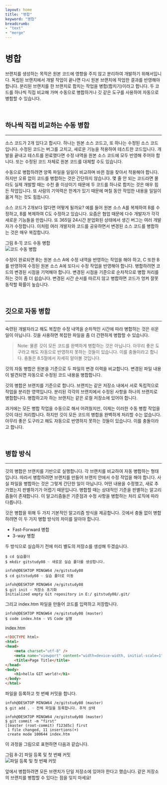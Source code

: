 ```yaml
---
layout: home
title: "병합"
keyword: "병합"
breadcrumb:
- "text"
- "merge"
---
```


# 병합
브랜치를 생성하는 목적은 원본 코드에 영향을 주지 않고 분리하여 개발하기 위해서입니다. 독립된 브랜치에서 개발 작업이 끝나면 다시 원본 브랜치에 작업한 결과를 반영해야 합니다. 분리된 브랜치를 한 브랜치로 합치는 작업을 병합(합치기)이라고 합니다. 두 코드를 하나씩 직접 비교해 가며 수동으로 병합하거나 깃 같은 도구를 사용하여 자동으로 병합할 수 있습니다.  

<br>
<a name="1"></a>

## 하나씩 직접 비교하는 수동 병합
---
소스 코드가 2개 있다고 합시다. 하나는 원본 소스 코드고, 또 하나는 수정된 소스 코드입니다. 수정된 코드는 버그를 고치고, 새로운 기능을 적용하여 테스트한 코드입니다. 개발을 끝내고 테스트를 완료했다면 수정 내역을 원본 소스 코드에 모두 반영해 주어야 합니다. 또는 수정된 코드 자체로 원본 코드를 대체할 수도 있습니다.  

수동으로 병합하려면 양쪽 파일을 일일이 비교하며 바뀐 점을 찾아서 적용해야 합니다. 하지만 오류 없이 코드를 병합하는 것은 간단하지 않습니다. 몇 줄 안 되는 코드라면 몰라도 실제 개발할 때는 수천 줄 이상이기 때문에 두 코드를 하나로 합치는 것은 매우 힘든 작업입니다. 또 사람의 기억력은 한계가 있기 때문에 며칠 동안 작업한 내용을 일일이 옮겨 적는 것도 힘듭니다.  

소스 코드가 2개보다 많다면 어떻게 될까요? 예를 들어 원본 소스 A를 복제하여 B를 수정하고, B를 복제하여 C도 수정하고 있습니다. 요즘은 협업 때문에 다수 개발자가 각각 새로운 기능들을 만듭니다. 또 365일 24시간 분업화된 상태에서 생긴 버그는 여러 개발자가 수정합니다. 이처럼 여러 개발자와 코드를 공유하면서 변경된 소스 코드를 병합하는 것은 매우 복잡합니다.  

그림 8-1] 코드 수동 병합  
![코드 수동 병합](./img/08-1.jpg)

수정이 완료되면 B는 원본 소스 A에 수정 내역을 반영하는 작업을 해야 하고, C 또한 B를 반영하여 수정된 원본 소스 A에 또다시 수정 작업을 반영해야 합니다. 병합하려면 코드의 변경된 시점을 기억해야 합니다. 변경된 시점을 기준으로 순차적으로 병합 처리를 하는 것이 좀 더 쉽습니다. 변경된 시간 순서를 따르지 않고 병합하면 코드가 엉켜 잘못 동작할 확률이 높습니다.  

<br>
<a name="2"></a>

## 깃으로 자동 병합
---
숙련된 개발자라고 해도 복잡한 수정 내역을 순차적인 시간에 따라 병합하는 것은 쉬운 일이 아닙니다. 깃을 사용하면 복잡한 파일을 좀 더 간편하게 병합할 수 있습니다.  

>Note: 물론 깃이 모든 코드를 완벽하게 병합하는 것은 아닙니다. 아무리 좋은 도구라고 해도 자동으로 반영하지 못하는 것들이 있습니다. 이를 충돌이라고 합니다. 충돌은 8.5절에서 자세히 알아볼 것입니다.  


깃의 자동 병합은 원본을 기준으로 두 파일의 변경 이력을 비교합니다. 변경된 파일 내용이 발견되면 자동으로 수정된 코드 내용을 병합합니다.  

깃의 병합은 브랜치를 기준으로 합니다. 브랜치는 같은 저장소 내에서 서로 독립적으로 작업을 분리한 영역입니다. 분리된 각각의 브랜치에서 수정된 사항을 하나의 브랜치로 병합합니다. 병합하고자 하는 브랜치는 같은 로컬 저장소에 있어야 합니다.  

과거에는 모든 병합 작업을 수동으로 해서 어려웠지만, 이제는 이러한 수동 병합 작업을 깃이 대신 처리합니다. 하지만 깃이 모든 코드의 병합을 완벽하게 처리할 수는 없습니다. 아무리 좋은 도구라고 해도 자동으로 반영하지 못하는 것들이 있습니다. 이를 충돌이라고 합니다.  

<br>
<a name="3"></a>

## 병합 방식
---
깃의 병합은 브랜치를 기반으로 실행합니다. 각 브랜치를 비교하여 자동 병합하는 형태입니다. 따라서 병합하려면 브랜치를 만들어 브랜치 안에서 수정 작업을 해야 합니다. 사실 파일을 병합하는 것은 그렇게 간단한 일이 아닙니다. 어떤 내용을 수정했고, 새로 추가했는지 판별하기가 어렵기 때문입니다. 병합할 때는 상대적인 기준을 판별하는 알고리즘들이 존재합니다. 이 알고리즘들은 기준점과 수정 사항을 병합하는 처리 로직에 따라 다릅니다.  

깃은 병합을 위해 두 가지 기본적인 알고리즘 방식을 제공합니다. 깃에서 충돌 없이 병합하려면 이 두 가지 병합 방식의 차이를 알아야 합니다.  

* Fast-Forward 병합  
* 3-way 병합  

두 방식으로 실습하기 전에 미리 별도의 저장소를 생성해 두겠습니다.  

```
$ cd 실습폴더
$ mkdir gitstudy08 ☜ 새로운 실습 폴더를 생성합니다.

infoh@DESKTOP MINGW64 /e/gitstudy08
$ cd gitstudy08 ☜ 실습 폴더로 이동

infoh@DESKTOP MINGW64 /e/gitstudy08
$ git init ☜ 저장소 초기화
Initialized empty Git repository in E:/ gitstudy08/.git/
```

그리고 index.htm 파일을 만들어 코드를 입력하고 저장합니다.  

```
infoh@DESKTOP MINGW64 /e/gitstudy08 (master)
$ code index.htm ☜ VS Code 실행
```

index.htm
```html
<!DOCTYPE html>
<html>
<head>
    <meta charset="utf-8" />    
    <meta name="viewport" content="width=device-width, initial-scale=1">
    <title>Page Title</title>
</head>
<body>
    <h1>hello GIT world!</h1>
</body>
</html>
```

파일을 등록하고 첫 번째 커밋을 합니다.

```
infoh@DESKTOP MINGW64 /e/gitstudy08 (master)
$ git add . ☜ 전체 파일을 등록합니다. 추적 상태

infoh@DESKTOP MINGW64 /e/gitstudy08 (master)
$ git commit -m "first"
[[master (root-commit) f123d5c] first
 1 file changed, 11 insertions(+)
 create mode 100644 index.htm
```

이 과정을 그림으로 표현하면 다음과 같습니다.  

그림 8-2] 파일 등록 및 첫 번째 커밋  
![파일 등록 및 첫 번째 커밋](./img/08-2.jpg)

앞에서 병합하려면 모든 브랜치가 단일 저장소에 있어야 한다고 했습니다. 같은 저장소의 브랜치를 병합할 수 있다는 점을 잊지 마세요!  

<br><br>